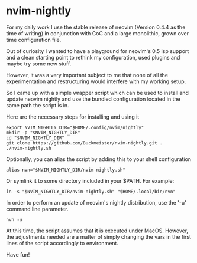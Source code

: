 # nvim-nightly

For my daily work I use the stable release of neovim (Version 0.4.4 as the time of writing)
in conjunction with CoC and a large monolithic, grown over time configuration
file.

Out of curiosity I wanted to have a playground for neovim's 0.5 lsp support and
a clean starting point to rethink my configuration, used plugins and maybe try
some new stuff.

However, it was a very important subject to me that none of all the experimentation
and restructuring would interfere with my working setup.

So I came up with a simple wrapper script which can be used to install and
update neovim nightly and use the bundled configuration located in the same
path the script is in.

Here are the necessary steps for installing and using it

```
export NVIM_NIGHTLY_DIR="$HOME/.config/nvim/nightly"
mkdir -p "$NVIM_NIGHTLY_DIR"
cd "$NVIM_NIGHTLY_DIR"
git clone https://github.com/Buckmeister/nvim-nightly.git .
./nvim-nightly.sh
```

Optionally, you can alias the script by adding this to your shell
configuration

```
alias nvn="$NVIM_NIGHTLY_DIR/nvim-nightly.sh"
```

Or symlink it to some directory included in your $PATH. For example:

```
ln -s "$NVIM_NIGHTLY_DIR/nvim-nightly.sh" "$HOME/.local/bin/nvn"
```

In order to perform an update of neovim's nightly distribution, use the
'-u' command line parameter.

```
nvn -u
```

At this time, the script assumes that it is executed under MacOS. However, the
adjustments needed are a matter of simply changing the vars in the first lines
of the script accordingly to environment.

Have fun!
